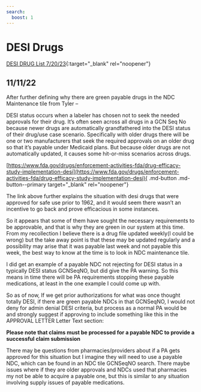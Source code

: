```yaml
---
search:
  boost: 1
---
```


# DESI Drugs 

[DESI DRUG List 7/20/23](desi_list_0.pdf){:target="_blank" rel="noopener"}

## 11/11/22

After further defining why there are green payable drugs in the NDC Maintenance tile from Tyler – 

DESI status occurs when a labeler has chosen not to seek the needed approvals for their drug. It’s often seen across all drugs in a GCN Seq No because newer drugs are automatically grandfathered into the DESI status of their drug/use case scenario.  Specifically with older drugs there will be one or two manufacturers that seek the required approvals on an older drug so that it’s payable under Medicaid plans. But because older drugs are not automatically updated, it causes some hit-or-miss scenarios across drugs.
 
[https://www.fda.gov/drugs/enforcement-activities-fda/drug-efficacy-study-implementation-desi](https://www.fda.gov/drugs/enforcement-activities-fda/drug-efficacy-study-implementation-desi){ .md-button .md-button--primary target="_blank" rel="noopener"}

The link above further explains the situation with desi drugs that were approved for safe use prior to 1962, and it would seem there wasn’t an incentive to go back and prove efficacious in some instances.
 
So it appears that some of them have sought the necessary requirements to be approvable, and that is why they are green in our system at this time. From my recollection I believe there is a drug file updated weekly(I could be wrong) but the take away point is that these may be updated regularly and a possibility may arise that it was payable last week and not payable this week, the best way to know at the time is to look in NDC maintenance tile.
 
I did get an example of a payable NDC not rejecting for DESI status in a typically DESI status GCNSeqNO, but did give the PA warning. So this means in time there will be PA requirements stopping these payable medications, at least in the one example I could come up with.
 
So as of now, If we get prior authorizations for what was once thought totally DESI, if there are green payable NDCs in that GCNSeqNO, I would not deny for admin denial DESI criteria, but process as a normal PA would be and strongly suggest if approving to include something like this in the APPROVAL LETTER Letter Text section:
 
**Please note that claims must be processed for a payable NDC to provide a successful claim submission**
 
There may be questions from pharmacies/providers about if a PA gets approved for this situation but I imagine they will need to use a payable NDC, which can be found in an NDC tile GCNSeqNO search. There maybe issues where if they are older approvals and NDCs used that pharmacies my not be able to acquire a payable one, but this is similar to any situation involving supply issues of payable medications.


